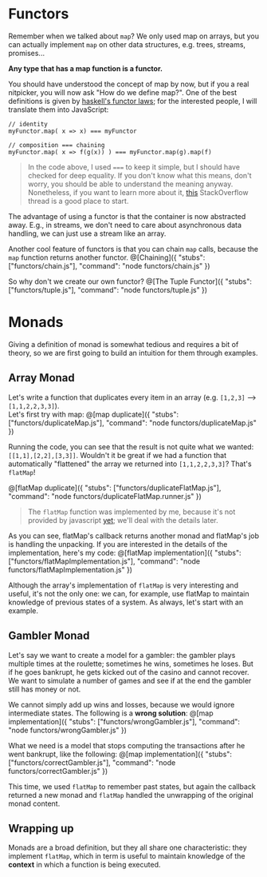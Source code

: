 # Functors
Remember when we talked about `map`? We only used map on arrays, but you can actually implement `map` on other data structures, e.g. trees, streams, promises...  

**Any type that has a map function is a functor.**

You should have understood the concept of map by now, but if you a real nitpicker, you will now ask "How do we define map?". One of the best definitions is given by [haskell's functor laws](https://wiki.haskell.org/Functor); for the interested people, I will translate them into JavaScript:

```
// identity
myFunctor.map( x => x) === myFunctor

// composition === chaining
myFunctor.map( x => f(g(x)) ) === myFunctor.map(g).map(f)
```

> In the code above, I used `===` to keep it simple, but I should have checked for deep equality. If you don't know what this means, don't worry, you should be able to understand the meaning anyway. Nonetheless, if you want to learn more about it, [this](https://stackoverflow.com/questions/1068834/object-comparison-in-javascript) StackOverflow thread is a good place to start.

The advantage of using a functor is that the container is now abstracted away. E.g., in streams, we don't need to care about asynchronous data handling, we can just use a stream like an array.

Another cool feature of functors is that you can chain `map` calls, because the `map` function returns another functor.
@[Chaining]({ "stubs": ["functors/chain.js"], "command": "node functors/chain.js" })

So why don't we create our own functor?
@[The Tuple Functor]({ "stubs": ["functors/tuple.js"], "command": "node functors/tuple.js" })

# Monads
Giving a definition of monad is somewhat tedious and requires a bit of theory, so we are first going to build an intuition for them through examples.
## Array Monad
Let's write a function that duplicates every item in an array (e.g. `[1,2,3]` --> `[1,1,2,2,3,3]`).  
Let's first try with map:
@[map duplicate]({ "stubs": ["functors/duplicateMap.js"], "command": "node functors/duplicateMap.js" })

Running the code, you can see that the result is not quite what we wanted: `[[1,1],[2,2],[3,3]]`. Wouldn't it be great if we had a function that automatically "flattened" the array we returned into `[1,1,2,2,3,3]`? That's `flatMap`!

@[flatMap duplicate]({ "stubs": ["functors/duplicateFlatMap.js"], "command": "node functors/duplicateFlatMap.runner.js" })

> The `flatMap` function was implemented by me, because it's not provided by javascript [yet](https://tc39.github.io/proposal-flatMap/); we'll deal with the details later.

As you can see, flatMap's callback returns another monad and flatMap's job is handling the unpacking. If you are interested in the details of the implementation, here's my code:
@[flatMap implementation]({ "stubs": ["functors/flatMapImplementation.js"], "command": "node functors/flatMapImplementation.js" })

Although the array's implementation of `flatMap` is very interesting and useful, it's not the only one: we can, for example, use flatMap to maintain knowledge of previous states of a system. As always, let's start with an example.

## Gambler Monad
Let's say we want to create a model for a gambler: the gambler plays multiple times at the roulette; sometimes he wins, sometimes he loses. But if he goes bankrupt, he gets kicked out of the casino and cannot recover. We want to simulate a number of games and see if at the end the gambler still has money or not.

We cannot simply add up wins and losses, because we would ignore intermediate states. The following is a **wrong solution**:
@[map implementation]({ "stubs": ["functors/wrongGambler.js"], "command": "node functors/wrongGambler.js" })

What we need is a model that stops computing the transactions after he went bankrupt, like the following:
@[map implementation]({ "stubs": ["functors/correctGambler.js"], "command": "node functors/correctGambler.js" })

This time, we used `flatMap` to remember past states, but again the callback returned a new monad and `flatMap` handled the unwrapping of the original monad content.

## Wrapping up
Monads are a broad definition, but they all share one characteristic: they implement `flatMap`, which in term is useful to maintain knowledge of the **context** in which a function is being executed.
